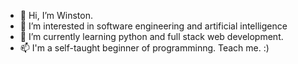 - 👋 Hi, I’m Winston.
- 👀 I’m interested in software engineering and artificial intelligence
- 🌱 I’m currently learning python and full stack web development.
- 📫 I'm a self-taught beginner of programminng. Teach me. :)

<!---
Winstonjames2/Winstonjames2 is a ✨ special ✨ repository because its `README.md` (this file) appears on your GitHub profile.
You can click the Preview link to take a look at your changes.
--->
